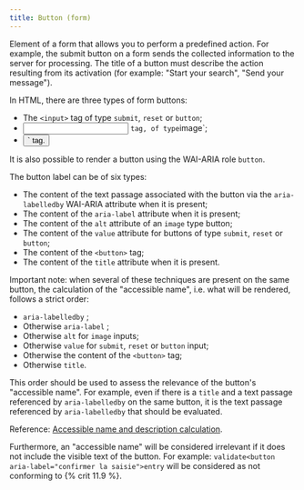 ```yaml
---
title: Button (form)
---
```


Element of a form that allows you to perform a predefined action. For example, the submit button on a form sends the collected information to the server for processing. The title of a button must describe the action resulting from its activation (for example: "Start your search", "Send your message").

In HTML, there are three types of form buttons:

- The `<input>` tag of type `submit`, `reset` or `button`;
- <input> ` tag, of type `image`;
- <button> ` tag.

It is also possible to render a button using the WAI-ARIA role `button`.

The button label can be of six types:

- The content of the text passage associated with the button via the `aria-labelledby` WAI-ARIA attribute when it is present;
- The content of the `aria-label` attribute when it is present;
- The content of the `alt` attribute of an `image` type button;
- The content of the `value` attribute for buttons of type `submit`, `reset` or `button`;
- The content of the `<button>` tag;
- The content of the `title` attribute when it is present.

Important note: when several of these techniques are present on the same button, the calculation of the "accessible name", i.e. what will be rendered, follows a strict order:

- `aria-labelledby` ;
- Otherwise `aria-label` ;
- Otherwise `alt` for `image` <span lang="en">inputs</span>;
- Otherwise `value` for `submit`, `reset` or `button` <span lang="en">input</span>;
- Otherwise the content of the `<button>` tag;
- Otherwise `title`.

This order should be used to assess the relevance of the button's "accessible name". For example, even if there is a `title` and a text passage referenced by `aria-labelledby` on the same button, it is the text passage referenced by `aria-labelledby` that should be evaluated.

Reference: <span lang="en">[Accessible name and description calculation](https://www.w3.org/TR/html-aam-1.0/#accessible-name-and-description-computation)</span>.

Furthermore, an "accessible name" will be considered irrelevant if it does not include the visible text of the button. For example: `validate<button aria-label="confirmer la saisie">entry`</button> will be considered as not conforming to {% crit 11.9 %}.
